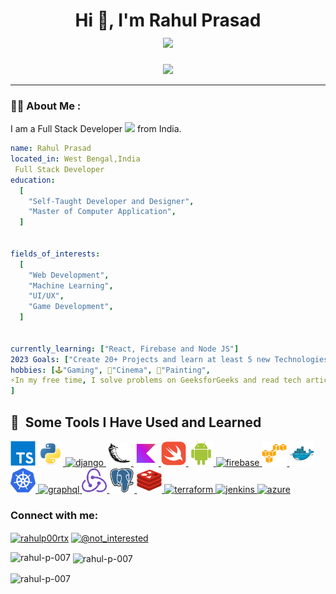 
<h1 align="center">Hi 👋, I'm Rahul Prasad <div id="header" align="center">
  <img src="https://media.giphy.com/media/M9gbBd9nbDrOTu1Mqx/giphy.gif" width="100"/>
</div></h1>




<p align="center">
  <img src="https://i.pinimg.com/originals/72/f6/ee/72f6ee423fa60f3e069f9e17b57e2697.gif"/>
</p>

---

### :woman_technologist: About Me :

I am a Full Stack Developer <img src="https://media.giphy.com/media/WUlplcMpOCEmTGBtBW/giphy.gif" width="30"> from India.

```yaml
name: Rahul Prasad
located_in: West Bengal,India
 Full Stack Developer
education:
  [
    "Self-Taught Developer and Designer",
    "Master of Computer Application",
  ]


fields_of_interests:
  [
    "Web Development",
    "Machine Learning",
    "UI/UX",
    "Game Development",
  ]

  
currently_learning: ["React, Firebase and Node JS"]
2023 Goals: ["Create 20+ Projects and learn at least 5 new Technologies."]
hobbies: [🕹️"Gaming", 🎥"Cinema", 🎨"Painting", 
⚡In my free time, I solve problems on GeeksforGeeks and read tech articles.
]
```

<h2> 🚀 &nbsp;Some Tools I Have Used and Learned</h2>
<p align="left" >
<!-- TypeScript -->
<a href="https://www.typescriptlang.org/" target="_blank" rel="noreferrer" style="text-decoration: none;">
    <img src="https://raw.githubusercontent.com/devicons/devicon/master/icons/typescript/typescript-original.svg" alt="typescript" width="40" height="40"/>
</a>

<!-- Python -->
<a href="https://www.python.org/" target="_blank" rel="noreferrer">
    <img src="https://raw.githubusercontent.com/devicons/devicon/master/icons/python/python-original.svg" alt="python" width="40" height="40"/>
</a>

<!-- Django -->
<a href="https://www.djangoproject.com/" target="_blank" rel="noreferrer">
    <img src="https://cdn.worldvectorlogo.com/logos/django.svg" alt="django" width="40" height="40"/>
</a>

<!-- Flask -->
<a href="https://flask.palletsprojects.com/" target="_blank" rel="noreferrer">
    <img src="https://raw.githubusercontent.com/devicons/devicon/master/icons/flask/flask-original.svg" alt="flask" width="40" height="40"/>
</a>

<!-- Kotlin -->
<a href="https://kotlinlang.org/" target="_blank" rel="noreferrer">
    <img src="https://raw.githubusercontent.com/devicons/devicon/master/icons/kotlin/kotlin-original.svg" alt="kotlin" width="40" height="40"/>
</a>

<!-- Swift -->
<a href="https://developer.apple.com/swift/" target="_blank" rel="noreferrer">
    <img src="https://raw.githubusercontent.com/devicons/devicon/master/icons/swift/swift-original.svg" alt="swift" width="40" height="40"/>
</a>

<!-- Android -->
<a href="https://developer.android.com/" target="_blank" rel="noreferrer">
    <img src="https://raw.githubusercontent.com/devicons/devicon/master/icons/android/android-original.svg" alt="android" width="40" height="40"/>
</a>

<!-- Firebase -->
<a href="https://firebase.google.com/" target="_blank" rel="noreferrer">
    <img src="https://www.vectorlogo.zone/logos/firebase/firebase-icon.svg" alt="firebase" width="40" height="40"/>
</a>

<!-- AWS -->
<a href="https://aws.amazon.com/" target="_blank" rel="noreferrer">
    <img src="https://raw.githubusercontent.com/devicons/devicon/master/icons/amazonwebservices/amazonwebservices-original.svg" alt="aws" width="40" height="40"/>
</a>

<!-- Docker -->
<a href="https://www.docker.com/" target="_blank" rel="noreferrer">
    <img src="https://raw.githubusercontent.com/devicons/devicon/master/icons/docker/docker-original.svg" alt="docker" width="40" height="40"/>
</a>

<!-- Kubernetes -->
<a href="https://kubernetes.io/" target="_blank" rel="noreferrer">
    <img src="https://raw.githubusercontent.com/devicons/devicon/master/icons/kubernetes/kubernetes-plain.svg" alt="kubernetes" width="40" height="40"/>
</a>

<!-- GraphQL -->
<a href="https://graphql.org/" target="_blank" rel="noreferrer">
    <img src="https://www.vectorlogo.zone/logos/graphql/graphql-icon.svg" alt="graphql" width="40" height="40"/>
</a>

<!-- Redux -->
<a href="https://redux.js.org/" target="_blank" rel="noreferrer">
    <img src="https://raw.githubusercontent.com/devicons/devicon/master/icons/redux/redux-original.svg" alt="redux" width="40" height="40"/>
</a>

<!-- PostgreSQL -->
<a href="https://www.postgresql.org/" target="_blank" rel="noreferrer">
    <img src="https://raw.githubusercontent.com/devicons/devicon/master/icons/postgresql/postgresql-original.svg" alt="postgresql" width="40" height="40"/>
</a>

<!-- Redis -->
<a href="https://redis.io/" target="_blank" rel="noreferrer">
    <img src="https://raw.githubusercontent.com/devicons/devicon/master/icons/redis/redis-original.svg" alt="redis" width="40" height="40"/>
</a>

<!-- Terraform -->
<a href="https://www.terraform.io/" target="_blank" rel="noreferrer">
    <img src="https://www.vectorlogo.zone/logos/terraformio/terraformio-icon.svg" alt="terraform" width="40" height="40"/>
</a>

<!-- Jenkins -->
<a href="https://www.jenkins.io/" target="_blank" rel="noreferrer">
    <img src="https://www.vectorlogo.zone/logos/jenkins/jenkins-icon.svg" alt="jenkins" width="40" height="40"/>
</a>

<!-- Azure -->
<a href="https://azure.microsoft.com/" target="_blank" rel="noreferrer">
    <img src="https://www.vectorlogo.zone/logos/microsoft_azure/microsoft_azure-icon.svg" alt="azure" width="40" height="40"/>
</a>

</p>

<h3 align="left">Connect with me:</h3>
<p align="left">
<a href="https://auth.geeksforgeeks.org/user/rahulp00rtx" target="blank"><img align="center" src="https://raw.githubusercontent.com/rahuldkjain/github-profile-readme-generator/master/src/images/icons/Social/geeks-for-geeks.svg" alt="rahulp00rtx" height="30" width="40" /></a>
<a href="https://codepen.io/@not_interested" target="blank"><img align="center" src="https://raw.githubusercontent.com/rahuldkjain/github-profile-readme-generator/master/src/images/icons/Social/codepen.svg" alt="@not_interested" height="30" width="40" /></a>

</p>


<p><img align="left" src="https://github-readme-stats.vercel.app/api/top-langs?username=rahul-p-007&show_icons=true&locale=en&layout=compact" alt="rahul-p-007" /></p>

<p>&nbsp;<img align="center" src="https://github-readme-stats.vercel.app/api?username=rahul-p-007&show_icons=true&locale=en" alt="rahul-p-007" /></p>

<p><img align="center" src="https://github-readme-streak-stats.herokuapp.com/?user=rahul-p-007&" alt="rahul-p-007" /></p>


